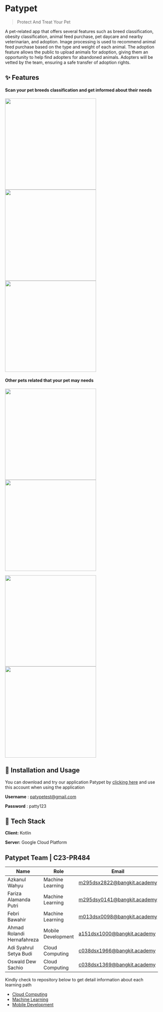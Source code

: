 # Patypet
> Protect And Treat Your Pet

A pet-related app that offers several features such as breed classification, obesity classification, animal feed purchase, pet daycare and nearby veterinarian, and adoption. Image processing is used to recommend animal feed purchase based on the type and weight of each animal. The adoption feature allows the public to upload animals for adoption, giving them an opportunity to help find adopters for abandoned animals. Adopters will be vetted by the team, ensuring a safe transfer of adoption rights.


## ✨ Features
#### Scan your pet breeds classification and get informed about their needs

<img src="https://github.com/patypet-capstone/.github/blob/main/profile/ui-interfaces/Pet%20Camera.jpg" width="300"> <img src="https://github.com/patypet-capstone/.github/blob/main/profile/ui-interfaces/Prediction%20Sheet.jpg" width="300"> <img src="https://github.com/patypet-capstone/.github/blob/main/profile/ui-interfaces/Prediction%20Sheet%20Detailed.jpg" width="300">

#### Other pets related that your pet may needs

<img src="https://github.com/patypet-capstone/.github/blob/main/profile/ui-interfaces/Pet%20Marketplace.jpg" width="300"> <img src="https://github.com/patypet-capstone/.github/blob/main/profile/ui-interfaces/Pet%20Caretake.jpg" width="300"> 

<img src="https://github.com/patypet-capstone/.github/blob/main/profile/ui-interfaces/Pet%20Vet.jpg" width="300"> <img src="https://github.com/patypet-capstone/.github/blob/main/profile/ui-interfaces/Pet%20Adoption.jpg" width="300">



## 🚀 Installation and Usage

You can download and try our application Patypet by [clicking here](https://github.com/patypet-capstone/mobiledev/releases/tag/v0.3.0-alpha) and use this account when using the application

**Username** : patypetest@gmail.com

**Password** : patty123



## 🤖 Tech Stack

**Client:** Kotlin

**Server:** Google Cloud Platform



## Patypet Team | C23-PR484
| Name | Role | Email | GitHub | 
| --- | --- | --- | --- |
| Azkanul Wahyu | Machine Learning | m295dsx2822@bangkit.academy | [@azkanwhy](https://github.com/azkanwhy) |
| Fariza Alamanda Putri | Machine Learning | m295dsy0141@bangkit.academy | [@alamandaputri](https://github.com/alamandaputri) |
| Febri Bawahir | Machine Learning | m013dsx0098@bangkit.academy | [@bawahirfebri](https://github.com/bawahirfebri)|
| Ahmad Rolandi Hernafahreza | Mobile Development | a151dsx1000@bangkit.academy | [@ahmrh](https://www.github.com/ahmrh) |
| Adi Syahrul Setya Budi | Cloud Computing | c038dsx1966@bangkit.academy | [@AdiSyahrul](https://github.com/AdiSyahrul) |
| Oswald Dew Sachio | Cloud Computing | c038dsx1369@bangkit.academy | [@swalddy](https://github.com/swalddy) |


Kindly check to repository below to get detail information about each learning path
 - [Cloud Computing](https://github.com/patypet-capstone/cloudcomputing)
 - [Machine Learning](https://github.com/patypet-capstone/machinelearning)
 - [Mobile Development](https://github.com/patypet-capstone/mobiledev)




